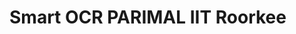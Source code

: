 # Smart OCR PARIMAL IIT Roorkee

[](https://drive.google.com/file/d/1iQtTcNbf-RYo3lFSjSacnIzVXa8uek1O/view?usp=sharing)

